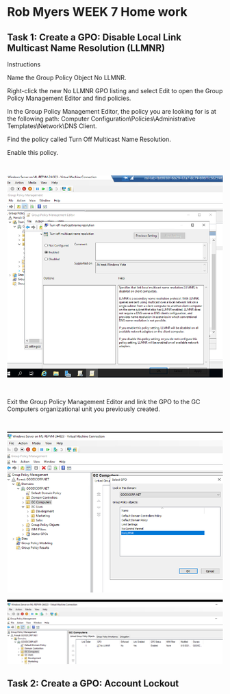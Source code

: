 # Rob Myers WEEK 7 Home work

## Task 1: Create a GPO: Disable Local Link Multicast Name Resolution (LLMNR)
Instructions

Name the Group Policy Object No LLMNR.


Right-click the new No LLMNR GPO listing and select Edit to open the Group Policy Management Editor and find policies.


In the Group Policy Management Editor, the policy you are looking for is at the following path: Computer Configuration\Policies\Administrative Templates\Network\DNS Client.


Find the policy called Turn Off Multicast Name Resolution.


Enable this policy.

<br>


![picture](IMAGE/No_LLMNR.PNG)

 <br>

Exit the Group Policy Management Editor and link the GPO to the GC Computers organizational unit you previously created.

<br>

![picture](IMAGE/linkLLMNR.PNG)


![picture](IMAGE/LLMNR_Enabled.PNG)

## Task 2: Create a GPO: Account Lockout